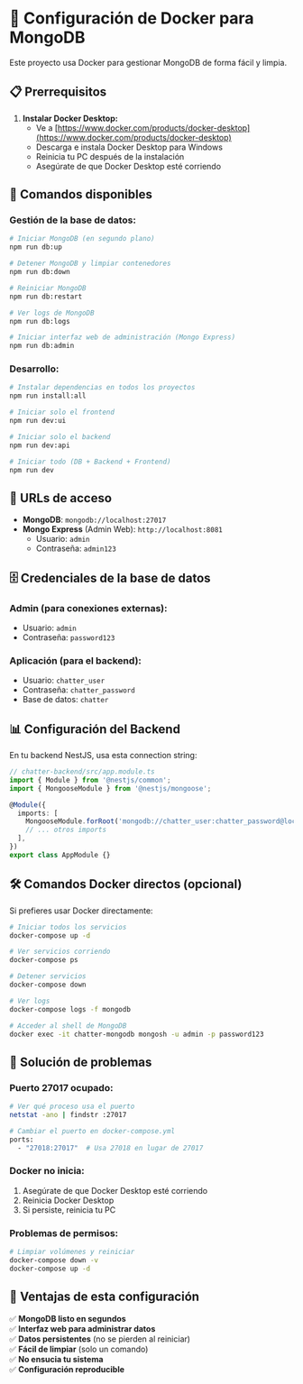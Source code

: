 # 🐳 Configuración de Docker para MongoDB

Este proyecto usa Docker para gestionar MongoDB de forma fácil y limpia.

## 📋 Prerrequisitos

1. **Instalar Docker Desktop:**
   - Ve a [https://www.docker.com/products/docker-desktop](https://www.docker.com/products/docker-desktop)
   - Descarga e instala Docker Desktop para Windows
   - Reinicia tu PC después de la instalación
   - Asegúrate de que Docker Desktop esté corriendo

## 🚀 Comandos disponibles

### **Gestión de la base de datos:**
```bash
# Iniciar MongoDB (en segundo plano)
npm run db:up

# Detener MongoDB y limpiar contenedores
npm run db:down

# Reiniciar MongoDB
npm run db:restart

# Ver logs de MongoDB
npm run db:logs

# Iniciar interfaz web de administración (Mongo Express)
npm run db:admin
```

### **Desarrollo:**
```bash
# Instalar dependencias en todos los proyectos
npm run install:all

# Iniciar solo el frontend
npm run dev:ui

# Iniciar solo el backend
npm run dev:api

# Iniciar todo (DB + Backend + Frontend)
npm run dev
```

## 🔗 URLs de acceso

- **MongoDB**: `mongodb://localhost:27017`
- **Mongo Express** (Admin Web): `http://localhost:8081`
  - Usuario: `admin`
  - Contraseña: `admin123`

## 🗄️ Credenciales de la base de datos

### **Admin (para conexiones externas):**
- Usuario: `admin`
- Contraseña: `password123`

### **Aplicación (para el backend):**
- Usuario: `chatter_user`
- Contraseña: `chatter_password`
- Base de datos: `chatter`

## 📊 Configuración del Backend

En tu backend NestJS, usa esta connection string:

```typescript
// chatter-backend/src/app.module.ts
import { Module } from '@nestjs/common';
import { MongooseModule } from '@nestjs/mongoose';

@Module({
  imports: [
    MongooseModule.forRoot('mongodb://chatter_user:chatter_password@localhost:27017/chatter'),
    // ... otros imports
  ],
})
export class AppModule {}
```

## 🛠️ Comandos Docker directos (opcional)

Si prefieres usar Docker directamente:

```bash
# Iniciar todos los servicios
docker-compose up -d

# Ver servicios corriendo
docker-compose ps

# Detener servicios
docker-compose down

# Ver logs
docker-compose logs -f mongodb

# Acceder al shell de MongoDB
docker exec -it chatter-mongodb mongosh -u admin -p password123
```

## 🔧 Solución de problemas

### **Puerto 27017 ocupado:**
```bash
# Ver qué proceso usa el puerto
netstat -ano | findstr :27017

# Cambiar el puerto en docker-compose.yml
ports:
  - "27018:27017"  # Usa 27018 en lugar de 27017
```

### **Docker no inicia:**
1. Asegúrate de que Docker Desktop esté corriendo
2. Reinicia Docker Desktop
3. Si persiste, reinicia tu PC

### **Problemas de permisos:**
```bash
# Limpiar volúmenes y reiniciar
docker-compose down -v
docker-compose up -d
```

## 🎯 Ventajas de esta configuración

✅ **MongoDB listo en segundos**  
✅ **Interfaz web para administrar datos**  
✅ **Datos persistentes** (no se pierden al reiniciar)  
✅ **Fácil de limpiar** (solo un comando)  
✅ **No ensucia tu sistema**  
✅ **Configuración reproducible**
